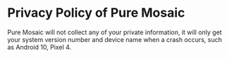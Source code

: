# Privacy Policy of Pure Mosaic

Pure Mosaic will not collect any of your private information, it will only get your system version number and device name when a crash occurs, such as Android 10, Pixel 4.
